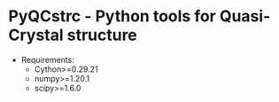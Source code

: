 # PyQCstrc - Python tools for Quasi-Crystal structure

+ Requirements:
	- Cython>=0.29.21
	- numpy>=1.20.1
	- scipy>=1.6.0
